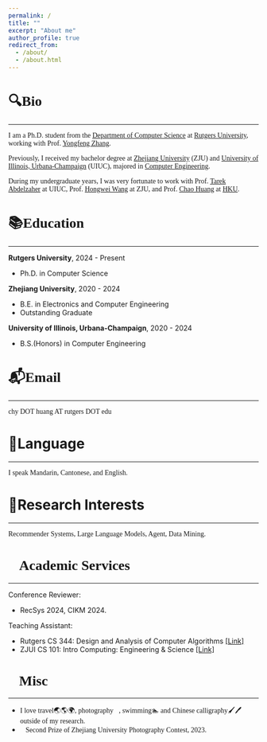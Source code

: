 ```yaml
---
permalink: /
title: ""
excerpt: "About me"
author_profile: true
redirect_from: 
  - /about/
  - /about.html
---
```


<div>
  <style type="text/css">
    body{
      background: url("https://github.com/Luckfort/explore_CD/blob/main/static/images/Bg.png") no-repeat center center fixed;
                  -webkit-background-size: cover;
                  -o-background-size: cover;                
                  background-size: cover;
    }
  </style>
</div>



<font face="Times New Roman">🔍Bio</font>
======

***

<font face="Times New Roman">I am a Ph.D. student from the [Department of Computer Science](https://www.cs.rutgers.edu/) at [Rutgers University](https://www.rutgers.edu/), working with Prof. [Yongfeng Zhang](https://www.yongfeng.me/). </font>

<font face="Times New Roman">Previously, I received my bachelor degree at [Zhejiang University](https://www.zju.edu.cn/) (ZJU) and [University of Illinois, Urbana-Champaign](https://illinois.edu/) (UIUC), majored in [Computer Engineering](https://ece.illinois.edu/).</font>

<font face="Times New Roman">During my undergraduate years, I was very fortunate to work with Prof. [Tarek Abdelzaher](http://abdelzaher.cs.illinois.edu/) at UIUC, Prof. [Hongwei Wang](https://person.zju.edu.cn/en/hwang) at ZJU, and Prof. [Chao Huang](https://sites.google.com/view/chaoh) at [HKU](https://www.hku.hk/).</font>

<font face="Times New Roman">📚Education</font>
======

***

**Rutgers University**, 2024 - Present
* Ph.D. in Computer Science

**Zhejiang University**, 2020 - 2024
* B.E. in Electronics and Computer Engineering
* Outstanding Graduate

**University of Illinois, Urbana-Champaign**, 2020 - 2024
* B.S.(Honors) in Computer Engineering

<font face="Times New Roman">📬Email</font>
======

***

<font face="Times New Roman">chy DOT huang AT rutgers DOT edu</font>

💬Language
======

***

<font face="Times New Roman">I speak Mandarin, Cantonese, and English.</font>

🔬Research Interests
======

***

<font face="Times New Roman">Recommender Systems, Large Language Models, Agent,  Data Mining.</font>

<font face="Times New Roman">🌟Academic Services</font>
======

***

Conference Reviewer:
- RecSys 2024, CIKM 2024.

Teaching Assistant: 

- Rutgers CS 344: Design and Analysis of Computer Algorithms [[Link]](https://www.cs.rutgers.edu/academics/undergraduate/course-synopses/course-details/01-198-344-design-and-analysis-of-computer-algorithms)
- ZJUI CS 101: Intro Computing: Engineering & Science [[Link]](https://mp.weixin.qq.com/s/sAR_Dl3H9tILCkyJy7miFQ)

<font face="Times New Roman">🚀Misc</font>
======

***

- <font face="Times New Roman">I love travel🌏🌎🌍, photography📸, swimming🏊‍ and Chinese calligraphy🖌🖊️ outside of my research.</font>
- <font face="Times New Roman">🥈Second Prize of Zhejiang University Photography Contest, 2023.</font>

